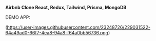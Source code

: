 <b>Airbnb Clone  React, Redux, Tailwind, Prisma, MongoDB</b>

DEMO APP: 

(https://user-images.githubusercontent.com/23248726/229031522-64a49ad0-66f7-4ea8-94a8-f64a0bb56736.png)
